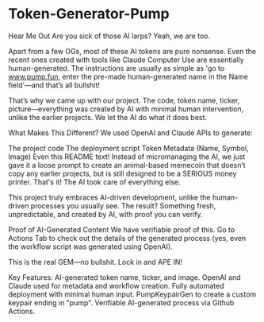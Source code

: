 # Token-Generator-Pump
Hear Me Out Are you sick of those AI larps? Yeah, we are too.

Apart from a few OGs, most of these AI tokens are pure nonsense. Even the recent ones created with tools like Claude Computer Use are essentially human-generated. The instructions are usually as simple as 'go to www.pump.fun, enter the pre-made human-generated name in the Name field'—and that’s all bullshit!

That’s why we came up with our project. The code, token name, ticker, picture—everything was created by AI with minimal human intervention, unlike the earlier projects. We let the AI do what it does best.

What Makes This Different? We used OpenAI and Claude APIs to generate:

The project code The deployment script Token Metadata (Name, Symbol, Image) Even this README text! Instead of micromanaging the AI, we just gave it a loose prompt to create an animal-based memecoin that doesn’t copy any earlier projects, but is still designed to be a SERIOUS money printer. That's it! The AI took care of everything else.

This project truly embraces AI-driven development, unlike the human-driven processes you usually see. The result? Something fresh, unpredictable, and created by AI, with proof you can verify.

Proof of AI-Generated Content We have verifiable proof of this. Go to Actions Tab to check out the details of the generated process (yes, even the workflow script was generated using OpenAI).

This is the real GEM—no bullshit. Lock in and APE IN!

Key Features: AI-generated token name, ticker, and image. OpenAI and Claude used for metadata and workflow creation. Fully automated deployment with minimal human input. PumpKeypairGen to create a custom keypair ending in "pump". Verifiable AI-generated process via Github Actions.
